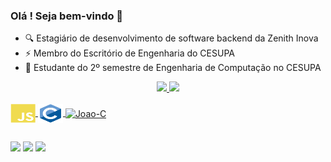 ### Olá ! Seja bem-vindo 👋

- 🔍 Estagiário de desenvolvimento de software backend da Zenith Inova
- ⚡ Membro do Escritório de Engenharia do CESUPA
- 📘 Estudante do 2º semestre de Engenharia de Computação no CESUPA

<div align="center">
  <a href="https://github.com/JoaoArthur25">
  <img height="180em" src="https://github-readme-stats.vercel.app/api?username=JoaoArthur25&show_icons=true&theme=tokyonight&include_all_commits=true&count_private=true"/>
  <img height="180em" src="https://github-readme-stats.vercel.app/api/top-langs/?username=JoaoArthur25&layout=compact&langs_count=7&theme=tokyonight"/>
</div>
  
  <div style="display: inline_block"><br>
  <img align="center" alt="Joao-Js" height="30" width="40" src="https://raw.githubusercontent.com/devicons/devicon/master/icons/javascript/javascript-plain.svg">
  <img align="center" alt="Joao-Typescript" height="30" width="40" src="https://raw.githubusercontent.com/devicons/devicon/master/icons/C/C-original.svg">
  <img align="center" alt="Joao-C" height="30" width="40" src="https://raw.githubusercontent.com/devicons/devicon/master/icons/typescript/C-original.svg">
</div>
  
  ##
  
  <div>
  <a href="https://instagram.com/leaaorian" target="_blank"><img src="https://img.shields.io/badge/-Instagram-%23E4405F?style=for-the-badge&logo=instagram&logoColor=white" target="_blank"></a>
  <a href = "mailto:jarthurlsilva25@gmail.com"><img src="https://img.shields.io/badge/-Gmail-%23333?style=for-the-badge&logo=gmail&logoColor=white" target="_blank"></a>
  <a href="https://www.linkedin.com/in/rian-leao-35a0321a0/" target="_blank"><img src="https://img.shields.io/badge/-LinkedIn-%230077B5?style=for-the-badge&logo=linkedin&logoColor=white" target="_blank"></a>
  </div>
